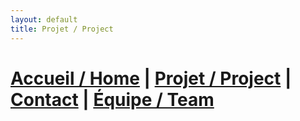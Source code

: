 ```yaml
---
layout: default
title: Projet / Project
---
```


# [Accueil / Home](index.md)  |  [Projet / Project](projet.md)  |  [Contact](contact.md)  |  [Équipe / Team](Team.md)
